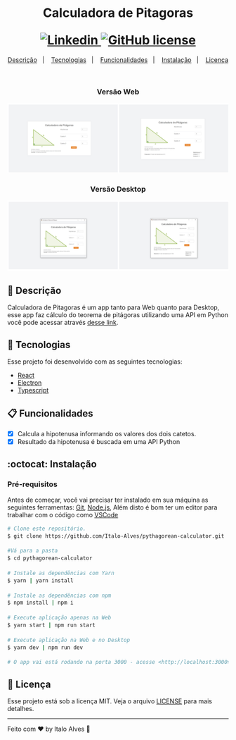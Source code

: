 <h1 align="center">
  <strong>Calculadora de Pitagoras</strong> <br />
  <p></p>
  <a href="https://www.linkedin.com/in/italo-alves-48b9b897">
    <img alt="Linkedin" src="https://img.shields.io/badge/-Italo%20Alves-29B6D1?label=Linkedin&logo=linkedin&style=flat-square">
  </a>
   <a href="https://github.com/Italo-Alves/pythagorean-calculator/blob/master/LICENSE.md">
    <img alt="GitHub license" src="https://img.shields.io/github/license/Italo-Alves/pythagorean-calculator?style=flat-square">
  </a>
  
</h1>

<p align="center">
  <a href="#-descrição">Descrição</a>&nbsp;&nbsp;&nbsp;|&nbsp;&nbsp;&nbsp;
  <a href="#-tecnologias">Tecnologias</a>&nbsp;&nbsp;&nbsp;|&nbsp;&nbsp;&nbsp;
  <a href="#-funcionalidades">Funcionalidades</a>&nbsp;&nbsp;&nbsp;|&nbsp;&nbsp;&nbsp;
  <a href="#octocat-instalação">Instalação</a>&nbsp;&nbsp;&nbsp;|&nbsp;&nbsp;&nbsp;
  <a href="#-licença">Licença</a>
</p>

<br />

<p align="center">
<h3 align="center">Versão Web</h3>
  <img alt="Calculator" src=".github/calculatorWeb-documentation-image.png" />
</p>

<p align="center">
<h3 align="center">Versão Desktop</h3>
  <img alt="Calculator" src=".github/calculatorDesktop-documentation-image.png" />
</p>

## 📄 Descrição

Calculadora de Pitagoras é um app tanto para Web quanto para Desktop, esse app faz cálculo do teorema de pitágoras utilizando uma API em Python você pode acessar através <a href="https://github.com/Italo-Alves/pythagorean-calculator-api">desse link</a>.

## 🚀 Tecnologias

Esse projeto foi desenvolvido com as seguintes tecnologias:

- [React](https://pt-br.reactjs.org/)
- [Electron](https://www.electronjs.org/)
- [Typescript](https://www.typescriptlang.org/)

## 📋 Funcionalidades

- [x] Calcula a hipotenusa informando os valores dos dois catetos.
- [x] Resultado da hipotenusa é buscada em uma API Python

## :octocat: Instalação

### Pré-requisitos

Antes de começar, você vai precisar ter instalado em sua máquina as seguintes ferramentas:
[Git](https://git-scm.com), [Node.js](https://nodejs.org/en/), Além disto é bom ter um editor para trabalhar com o código como [VSCode](https://code.visualstudio.com/)

```bash
# Clone este repositório.
$ git clone https://github.com/Italo-Alves/pythagorean-calculator.git

#Vá para a pasta
$ cd pythagorean-calculator

# Instale as dependências com Yarn
$ yarn | yarn install

# Instale as dependências com npm
$ npm install | npm i

# Execute aplicação apenas na Web
$ yarn start | npm run start

# Execute aplicação na Web e no Desktop
$ yarn dev | npm run dev

# O app vai está rodando na porta 3000 - acesse <http://localhost:3000>
```

## 📝 Licença

Esse projeto está sob a licença MIT. Veja o arquivo [LICENSE](LICENSE.md) para mais detalhes.

---

Feito com ♥ by Italo Alves :wave:
